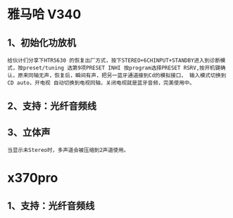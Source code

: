 # 雅马哈 V340

## 1、初始化功放机

    给伙计们分享下HTR5630 的恢复出厂方式，按下STEREO+6CHINPUT+STANDBY进入到诊断模式，按preset/tuning 选第9项PRESET INHI 按program选择PRESET RSRV,按开机键确认，原来同轴无声，恢复后，瞬间有声，把另一蓝牙通道接到Cd的模拟接口， 输入模式切换到CD auto，开电视 自动切换到电视同轴，关闭电视就是蓝牙音频，完美使用中。

## 2、支持：光纤音频线
## 3、立体声

    当显示未Stereo时，多声道会被压缩到2声道使用。

# x370pro

## 1、支持：光纤音频线